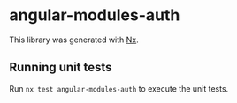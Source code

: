 # angular-modules-auth

This library was generated with [Nx](https://nx.dev).

## Running unit tests

Run `nx test angular-modules-auth` to execute the unit tests.
